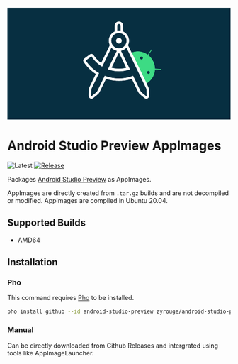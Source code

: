 ![Banner](./logo.png)

# Android Studio Preview AppImages

![![Latest](https://github.com/zyrouge/android-studio-preview-appimage/releases/latest)](https://img.shields.io/github/v/release/zyrouge/android-studio-preview-appimage)
[![Release](https://github.com/zyrouge/android-studio-preview-appimage/actions/workflows/release.yml/badge.svg)](https://github.com/zyrouge/android-studio-preview-appimage/actions/workflows/release.yml)

Packages [Android Studio Preview](https://developer.android.com/studio/preview) as AppImages.

AppImages are directly created from `.tar.gz` builds and are not decompiled or modified. AppImages are compiled in Ubuntu 20.04.

## Supported Builds

-   AMD64

## Installation

### Pho

This command requires [Pho](https://github.com/zyrouge/pho) to be installed.

```bash
pho install github --id android-studio-preview zyrouge/android-studio-preview-appimage
```

### Manual

Can be directly downloaded from Github Releases and intergrated using tools like AppImageLauncher.
